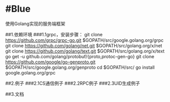 #Blue
==
使用Golang实现的服务端框架

##1.依赖环境
###1.1grpc，安装步骤：
git clone https://github.com/grpc/grpc-go.git $GOPATH/src/google.golang.org/grpc
git clone https://github.com/golang/net.git $GOPATH/src/golang.org/x/net
git clone https://github.com/golang/text.git $GOPATH/src/golang.org/x/text
go get -u github.com/golang/protobuf/{proto,protoc-gen-go}
git clone https://github.com/google/go-genproto.git $GOPATH/src/google.golang.org/genproto
cd $GOPATH/src/
go install google.golang.org/grpc

##2.例子
###2.1CS通信例子
###2.2RPC例子
###2.3UID生成例子

##3.文档
